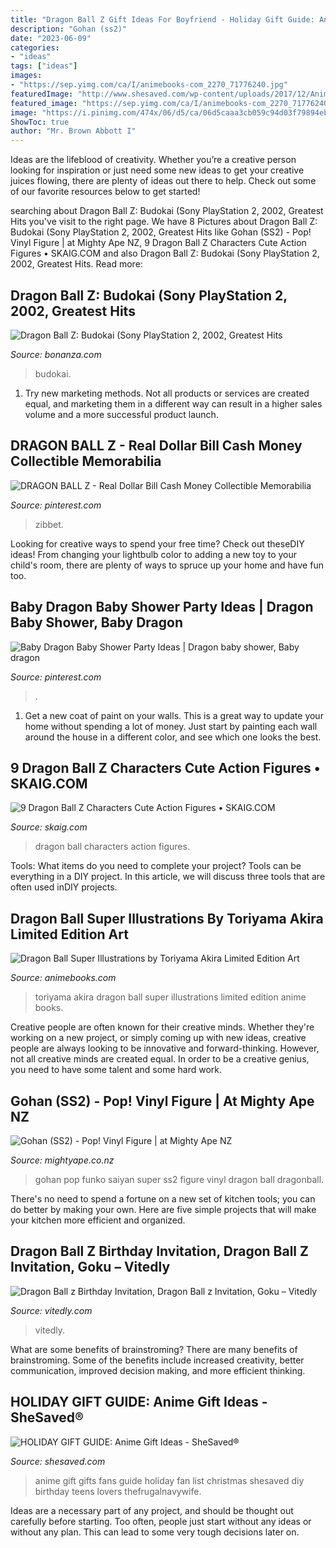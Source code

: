 ```yaml
---
title: "Dragon Ball Z Gift Ideas For Boyfriend - Holiday Gift Guide: Anime Gift Ideas"
description: "Gohan (ss2)"
date: "2023-06-09"
categories:
- "ideas"
tags: ["ideas"]
images:
- "https://sep.yimg.com/ca/I/animebooks-com_2270_71776240.jpg"
featuredImage: "http://www.shesaved.com/wp-content/uploads/2017/12/Anime-Gift-Guide-SHE-SAVED.jpg"
featured_image: "https://sep.yimg.com/ca/I/animebooks-com_2270_71776240.jpg"
image: "https://i.pinimg.com/474x/06/d5/ca/06d5caaa3cb059c94d03f79894eb8f92.jpg"
ShowToc: true
author: "Mr. Brown Abbott I"
---
```



Ideas are the lifeblood of creativity. Whether you’re a creative person looking for inspiration or just need some new ideas to get your creative juices flowing, there are plenty of ideas out there to help. Check out some of our favorite resources below to get started!

	

		
searching about Dragon Ball Z: Budokai (Sony PlayStation 2, 2002, Greatest Hits you've visit to the right page. We have 8 Pictures about Dragon Ball Z: Budokai (Sony PlayStation 2, 2002, Greatest Hits like Gohan (SS2) - Pop! Vinyl Figure | at Mighty Ape NZ, 9 Dragon Ball Z Characters Cute Action Figures • SKAIG.COM and also Dragon Ball Z: Budokai (Sony PlayStation 2, 2002, Greatest Hits. Read more:
		
    
## Dragon Ball Z: Budokai (Sony PlayStation 2, 2002, Greatest Hits

<img loading=lazy src="https://images.bonanzastatic.com/afu/images/80b4/b737/59b8_7815509105/__57.jpg" onerror="this.onerror=null;this.src='https://tse2.mm.bing.net/th?id=OIP.L0px5pYDTe1Pwv-dJxk87AAAAA&amp;pid=15.1';" alt="Dragon Ball Z: Budokai (Sony PlayStation 2, 2002, Greatest Hits">

_Source: bonanza.com_

>budokai. 

	

1. Try new marketing methods. Not all products or services are created equal, and marketing them in a different way can result in a higher sales volume and a more successful product launch.

    
## DRAGON BALL Z - Real Dollar Bill Cash Money Collectible Memorabilia

<img loading=lazy src="https://i.pinimg.com/474x/06/d5/ca/06d5caaa3cb059c94d03f79894eb8f92.jpg" onerror="this.onerror=null;this.src='https://tse2.mm.bing.net/th?id=OIP.wOtYyQntmIOzjLHCnSIrXwAAAA&amp;pid=15.1';" alt="DRAGON BALL Z - Real Dollar Bill Cash Money Collectible Memorabilia">

_Source: pinterest.com_

>zibbet. 

	

Looking for creative ways to spend your free time? Check out theseDIY ideas! From changing your lightbulb color to adding a new toy to your child's room, there are plenty of ways to spruce up your home and have fun too.

    
## Baby Dragon Baby Shower Party Ideas | Dragon Baby Shower, Baby Dragon

<img loading=lazy src="https://i.pinimg.com/originals/f5/99/bc/f599bc2f67930e301c6c3178b0625d25.jpg" onerror="this.onerror=null;this.src='https://tse1.mm.bing.net/th?id=OIP.H16RAqYmYYsBi5dfABKlNQHaJ4&amp;pid=15.1';" alt="Baby Dragon Baby Shower Party Ideas | Dragon baby shower, Baby dragon">

_Source: pinterest.com_

>. 

	

1. Get a new coat of paint on your walls. This is a great way to update your home without spending a lot of money. Just start by painting each wall around the house in a different color, and see which one looks the best.

    
## 9 Dragon Ball Z Characters Cute Action Figures • SKAIG.COM

<img loading=lazy src="http://skaig.com/wp-content/uploads/2018/11/amine-dragon-ball-z-characters-cute-action-figures.jpg" onerror="this.onerror=null;this.src='https://tse2.mm.bing.net/th?id=OIP.lh_w3WLnG8DNhMbkb_YWegHaE0&amp;pid=15.1';" alt="9 Dragon Ball Z Characters Cute Action Figures • SKAIG.COM">

_Source: skaig.com_

>dragon ball characters action figures. 

	

Tools: What items do you need to complete your project?
Tools can be everything in a DIY project. In this article, we will discuss three tools that are often used inDIY projects.

    
## Dragon Ball Super Illustrations By Toriyama Akira Limited Edition Art

<img loading=lazy src="https://sep.yimg.com/ca/I/animebooks-com_2270_71776240.jpg" onerror="this.onerror=null;this.src='https://tse3.mm.bing.net/th?id=OIP.FdKHkPe8lZuGisfSUyUGjQHaIO&amp;pid=15.1';" alt="Dragon Ball Super Illustrations by Toriyama Akira Limited Edition Art">

_Source: animebooks.com_

>toriyama akira dragon ball super illustrations limited edition anime books. 

	

Creative people are often known for their creative minds. Whether they're working on a new project, or simply coming up with new ideas, creative people are always looking to be innovative and forward-thinking. However, not all creative minds are created equal. In order to be a creative genius, you need to have some talent and some hard work.

    
## Gohan (SS2) - Pop! Vinyl Figure | At Mighty Ape NZ

<img loading=lazy src="https://d3fa68hw0m2vcc.cloudfront.net/959/205049306.jpeg" onerror="this.onerror=null;this.src='https://tse4.mm.bing.net/th?id=OIP.Bv2f2jdEum4ppSYc1_-PlAHaKn&amp;pid=15.1';" alt="Gohan (SS2) - Pop! Vinyl Figure | at Mighty Ape NZ">

_Source: mightyape.co.nz_

>gohan pop funko saiyan super ss2 figure vinyl dragon ball dragonball. 

	

There's no need to spend a fortune on a new set of kitchen tools; you can do better by making your own. Here are five simple projects that will make your kitchen more efficient and organized.

    
## Dragon Ball Z Birthday Invitation, Dragon Ball Z Invitation, Goku – Vitedly

<img loading=lazy src="http://cdn.shopify.com/s/files/1/0101/0552/0183/products/Dragon-Ball-z-Invitation_grande.png?v=1581388595" onerror="this.onerror=null;this.src='https://tse1.mm.bing.net/th?id=OIP.ZrfPcKQaCmb6_fBJLRL8AQHaHa&amp;pid=15.1';" alt="Dragon Ball z Birthday Invitation, Dragon Ball z Invitation, Goku – Vitedly">

_Source: vitedly.com_

>vitedly. 

	

What are some benefits of brainstroming?
There are many benefits of brainstroming. Some of the benefits include increased creativity, better communication, improved decision making, and more efficient thinking.

    
## HOLIDAY GIFT GUIDE: Anime Gift Ideas - SheSaved®

<img loading=lazy src="http://www.shesaved.com/wp-content/uploads/2017/12/Anime-Gift-Guide-SHE-SAVED.jpg" onerror="this.onerror=null;this.src='https://tse4.mm.bing.net/th?id=OIP.JJRqSTOsb27RDIeLXdU0RAHaKd&amp;pid=15.1';" alt="HOLIDAY GIFT GUIDE: Anime Gift Ideas - SheSaved®">

_Source: shesaved.com_

>anime gift gifts fans guide holiday fan list christmas shesaved diy birthday teens lovers thefrugalnavywife. 

	

Ideas are a necessary part of any project, and should be thought out carefully before starting. Too often, people just start without any ideas or without any plan. This can lead to some very tough decisions later on.

